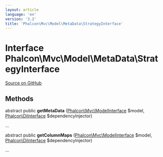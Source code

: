 ```yaml
---
layout: article
language: 'en'
version: '3.2'
title: 'Phalcon\Mvc\Model\MetaData\StrategyInterface'
---
```

# Interface **Phalcon\Mvc\Model\MetaData\StrategyInterface**

<a href="https://github.com/phalcon/cphalcon/tree/v3.2.0/phalcon/mvc/model/metadata/strategyinterface.zep" class="btn btn-default btn-sm">Source on GitHub</a>

## Methods
abstract public  **getMetaData** ([Phalcon\Mvc\ModelInterface](/3.2/en/api/Phalcon_Mvc_ModelInterface) $model, [Phalcon\DiInterface](/3.2/en/api/Phalcon_DiInterface) $dependencyInjector)

...


abstract public  **getColumnMaps** ([Phalcon\Mvc\ModelInterface](/3.2/en/api/Phalcon_Mvc_ModelInterface) $model, [Phalcon\DiInterface](/3.2/en/api/Phalcon_DiInterface) $dependencyInjector)

...


